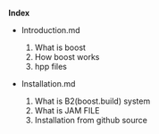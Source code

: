 **Index**

- Introduction.md
  1. What is boost
  2. How boost works
  3. hpp files
  
  
- Installation.md
  1. What is B2(boost.build) system
  2. What is JAM FILE
  3. Installation from github source


